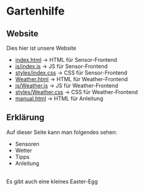 # Gartenhilfe
## Website
Dies hier ist unsere Website
- <a href="index.html">index.html</a> &rarr; HTML für Sensor-Frontend
- <a href="js/index.js">js/index.js</a> &rarr; JS für Sensor-Frontend
- <a href="styles/index.css">styles/index.css</a> &rarr; CSS für Sensor-Frontend
- <a href="Weather.html">Weather.html</a> &rarr; HTML für Weather-Frontend
- <a href="js/Weather.js">js/Weather.js</a> &rarr; JS für Weather-Frontend
- <a href="styles/Weather.css">styles/Weather.css</a> &rarr; CSS für Weather-Frontend
- <a href="manual.html">manual.html</a> &rarr; HTML für Anleitung

## Erklärung
Auf dieser Seite kann man folgendes sehen:
- Sensoren
- Wetter
- Tipps
- Anleitung

<br>Es gibt auch eine kleines Easter-Egg
